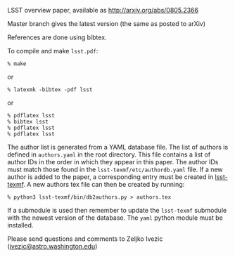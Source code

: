 LSST overview paper, available as
<http://arxiv.org/abs/0805.2366>

Master branch gives the latest version (the same as posted to arXiv)

References are done using bibtex.

To compile and make `lsst.pdf`:
```
% make
```
or
```
% latexmk -bibtex -pdf lsst
```
or
```
% pdflatex lsst
% bibtex lsst
% pdflatex lsst
% pdflatex lsst
```

The author list is generated from a YAML database file.
The list of authors is defined in `authors.yaml` in the root directory.
This file contains a list of author IDs in the order in which they appear in this paper.
The author IDs must match those found in the `lsst-texmf/etc/authordb.yaml` file.
If a new author is added to the paper, a corresponding entry must be created in [lsst-texmf](https://github.com/lsst/lsst-texmf).
A new authors tex file can then be created by running:
```
% python3 lsst-texmf/bin/db2authors.py > authors.tex
```
If a submodule is used then remember to update the `lsst-texmf` submodule with the newest version of the database.
The `yaml` python module must be installed.

Please send questions and comments to Zeljko Ivezic (ivezic@astro.washington.edu)
